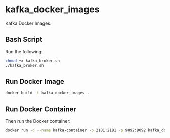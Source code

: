 # kafka_docker_images
Kafka Docker Images.

## Bash Script

Run the following:

```bash
chmod +x kafka_broker.sh
./kafka_broker.sh
```

## Run Docker Image

```bash
docker build -t kafka_docker_images .
```

## Run Docker Container

Then run the Docker container:

```bash
docker run -d --name kafka-container -p 2181:2181 -p 9092:9092 kafka_docker_images
``` 
